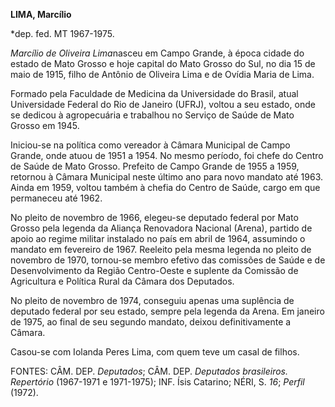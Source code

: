 **LIMA, Marcílio**

\*dep. fed. MT 1967-1975.

*Marcílio de Oliveira Lima*nasceu em Campo Grande, à época cidade do
estado de Mato Grosso e hoje capital do Mato Grosso do Sul, no dia 15 de
maio de 1915, filho de Antônio de Oliveira Lima e de Ovídia Maria de
Lima.

Formado pela Faculdade de Medicina da Universidade do Brasil, atual
Universidade Federal do Rio de Janeiro (UFRJ), voltou a seu estado, onde
se dedicou à agropecuária e trabalhou no Serviço de Saúde de Mato Grosso
em 1945.

Iniciou-se na política como vereador à Câmara Municipal de Campo Grande,
onde atuou de 1951 a 1954. No mesmo período, foi chefe do Centro de
Saúde de Mato Grosso. Prefeito de Campo Grande de 1955 a 1959, retornou
à Câmara Municipal neste último ano para novo mandato até 1963. Ainda em
1959, voltou também à chefia do Centro de Saúde, cargo em que permaneceu
até 1962.

No pleito de novembro de 1966, elegeu-se deputado federal por Mato
Grosso pela legenda da Aliança Renovadora Nacional (Arena), partido de
apoio ao regime militar instalado no país em abril de 1964, assumindo o
mandato em fevereiro de 1967. Reeleito pela mesma legenda no pleito de
novembro de 1970, tornou-se membro efetivo das comissões de Saúde e de
Desenvolvimento da Região Centro-Oeste e suplente da Comissão de
Agricultura e Política Rural da Câmara dos Deputados.

No pleito de novembro de 1974, conseguiu apenas uma suplência de
deputado federal por seu estado, sempre pela legenda da Arena. Em
janeiro de 1975, ao final de seu segundo mandato, deixou definitivamente
a Câmara.

Casou-se com Iolanda Peres Lima, com quem teve um casal de filhos.

FONTES: CÂM. DEP. *Deputados*; CÂM. DEP. *Deputados brasileiros.
Repertório* (1967-1971 e 1971-1975); INF. Ísis Catarino; NÉRI, S. *16*;
*Perfil* (1972).

 
